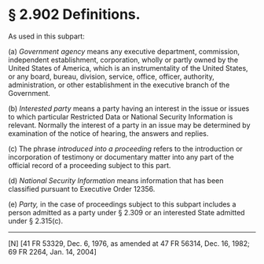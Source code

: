 # § 2.902   Definitions.

As used in this subpart:


(a) *Government agency* means any executive department, commission, independent establishment, corporation, wholly or partly owned by the United States of America, which is an instrumentality of the United States, or any board, bureau, division, service, office, officer, authority, administration, or other establishment in the executive branch of the Government.


(b) *Interested party* means a party having an interest in the issue or issues to which particular Restricted Data or National Security Information is relevant. Normally the interest of a party in an issue may be determined by examination of the notice of hearing, the answers and replies.


(c) The phrase *introduced into a proceeding* refers to the introduction or incorporation of testimony or documentary matter into any part of the official record of a proceeding subject to this part.


(d) *National Security Information* means information that has been classified pursuant to Executive Order 12356.


(e) *Party,* in the case of proceedings subject to this subpart includes a person admitted as a party under § 2.309 or an interested State admitted under § 2.315(c).



---

[N] [41 FR 53329, Dec. 6, 1976, as amended at 47 FR 56314, Dec. 16, 1982; 69 FR 2264, Jan. 14, 2004]




